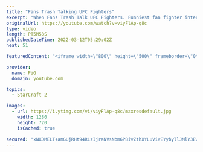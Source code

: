 ```yaml
---
title: "Fans Trash Talking UFC Fighters"
excerpt: "When Fans Trash Talk UFC Fighters. Funniest fan fighter interactions. Featuring Conor Mcgregor fan vs eddie alvarez, chael sonnen real talk and serenade, michael bisping vs heckler cm punk vs fan  subscribe for more"
originalUrl: https://youtube.com/watch?v=viyFlAp-q8c
type: video
length: PT5M58S
publishedDateTime: 2022-03-12T05:29:02Z
heat: 51

featuredContent: "<iframe width=\"800\" height=\"500\" frameborder=\"0\" src=\"https://www.youtube.com/embed/viyFlAp-q8c\" allow=\"accelerometer; autoplay; encrypted-media; gyroscope; picture-in-picture\" allowfullscreen></iframe>"

provider:
  name: PiG
  domain: youtube.com

topics:
  - StarCraft 2

images:
  - url: https://i.ytimg.com/vi/viyFlAp-q8c/maxresdefault.jpg
    width: 1280
    height: 720
    isCached: true

secured: "xNXDMELT+amGUjRHt94RLzIjraNVsNbm6PBivZthXYLuVivEYybyllJMlY3EwiiIYDRkSfPy7uSm/b2egx4XJBlUONgPVLvSB3jz3//T3HvChIkz+hZVaKCYvmTD4sgK+/oVxO+IEe+Brr+Po0xTOG3pJ28ONJFHlpM6h9Cd7nSIeNbh4nCaX+VqrR7jm5bqfyKjTtfQ001eHAuYm/W3ejGRkOWSBAgqmZ+dlWOygsQRA6KaNBHuamm9oCT8+478dYeXiHRiKmb9evVj/KHb+SYPfDfBVY35LHO/Dxka+4qjHbdIDUNxW6rbemWa2WmqzKt5V2qzSEa/f541WwS2MAY2CwJWivZJVrpSxnR5XmwXzW8wRE1kH65M0QW0Pqt0cqdEZUKIqsLSW3qaA4MKAKZQ+o2iytAT/Nu7p2wOl0UWaCazFsGVDj/PV7/MYC7P;1f+wYJRAhzwL49bT5C2dZA=="
---
```


